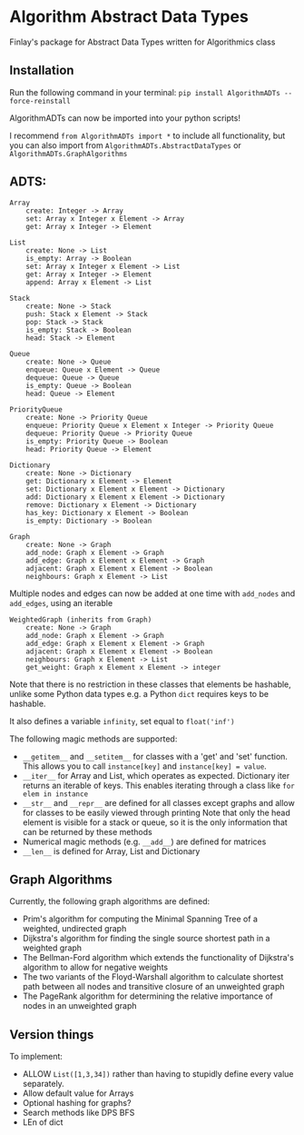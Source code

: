 # Algorithm Abstract Data Types
Finlay's package for Abstract Data Types written for Algorithmics class

## Installation
Run the following command in your terminal: 
`pip install AlgorithmADTs --force-reinstall`

AlgorithmADTs can now be imported into your python scripts! 

I recommend `from AlgorithmADTs import *` to include all functionality, but you can also import from `AlgorithmADTs.AbstractDataTypes` or `AlgorithmADTs.GraphAlgorithms` 

## ADTS:
```
Array
    create: Integer -> Array
    set: Array x Integer x Element -> Array
    get: Array x Integer -> Element

```

```
List 
    create: None -> List
    is_empty: Array -> Boolean
    set: Array x Integer x Element -> List
    get: Array x Integer -> Element
    append: Array x Element -> List
```
```
Stack
    create: None -> Stack
    push: Stack x Element -> Stack
    pop: Stack -> Stack
    is_empty: Stack -> Boolean
    head: Stack -> Element
```
```
Queue
    create: None -> Queue
    enqueue: Queue x Element -> Queue
    dequeue: Queue -> Queue
    is_empty: Queue -> Boolean
    head: Queue -> Element
```
```
PriorityQueue
    create: None -> Priority Queue
    enqueue: Priority Queue x Element x Integer -> Priority Queue
    dequeue: Priority Queue -> Priority Queue
    is_empty: Priority Queue -> Boolean
    head: Priority Queue -> Element
```
```
Dictionary
    create: None -> Dictionary 
    get: Dictionary x Element -> Element
    set: Dictionary x Element x Element -> Dictionary 
    add: Dictionary x Element x Element -> Dictionary
    remove: Dictionary x Element -> Dictionary 
    has_key: Dictionary x Element -> Boolean
    is_empty: Dictionary -> Boolean
```
```
Graph
    create: None -> Graph
    add_node: Graph x Element -> Graph
    add_edge: Graph x Element x Element -> Graph
    adjacent: Graph x Element x Element -> Boolean
    neighbours: Graph x Element -> List
```
Multiple nodes and edges can now be added at one time with `add_nodes` and `add_edges`, using an iterable
```
WeightedGraph (inherits from Graph)
    create: None -> Graph
    add_node: Graph x Element -> Graph
    add_edge: Graph x Element x Element -> Graph
    adjacent: Graph x Element x Element -> Boolean
    neighbours: Graph x Element -> List
    get_weight: Graph x Element x Element -> integer
```


Note that there is no restriction in these classes that elements be hashable, unlike some Python data types
e.g. a Python `dict` requires keys to be hashable.

It also defines a variable `infinity`, set equal to `float('inf')`

The following magic methods are supported:
- `__getitem__` and `__setitem__` for classes with a 'get' and 'set' function.
    This allows you to call `instance[key]` and `instance[key] = value`.
- `__iter__` for Array and List, which operates as expected. Dictionary iter returns an iterable of keys.
    This enables iterating through a class like `for elem in instance`
- `__str__` and `__repr__` are defined for all classes except graphs and allow for classes to be easily viewed through printing
    Note that only the head element is visible for a stack or queue, so it is the only information that can be returned by these methods
- Numerical magic methods (e.g. `__add__`) are defined for matrices
- `__len__` is defined for Array, List and Dictionary 

## Graph Algorithms
Currently, the following graph algorithms are defined:
- Prim's algorithm for computing the Minimal Spanning Tree of a weighted, undirected graph
- Dijkstra's algorithm for finding the single source shortest path in a weighted graph 
- The Bellman-Ford algorithm which extends the functionality of Dijkstra's algorithm to allow for negative weights
- The two variants of the Floyd-Warshall algorithm to calculate shortest path between all nodes and transitive closure of an unweighted graph
- The PageRank algorithm for determining the relative importance of nodes in an unweighted graph

## Version things 
To implement:
- ALLOW `List([1,3,34])` rather than having to stupidly define every value separately.
- Allow default value for Arrays
- Optional hashing for graphs?
- Search methods like DPS BFS
- LEn of dict
